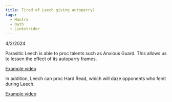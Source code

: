 ```yaml
---
title: Tired of Leech giving autoparry?
tags:
  - Mantra
  - Oath
  - Linkstrider
---
```

4/2/2024

Parasitic Leech is able to proc talents such as Anxious Guard. This allows us to lessen the effect of its autoparry frames.

[Example video](https://cdn.discordapp.com/attachments/1129854924243607562/1224835294801690734/Leech__Anxious_Guard.mp4?ex=67916542&is=679013c2&hm=1e7c0278e0b33c22b1e9f1b0f79a8812ea592c3a19d7a089e981f572ca067640&)

In addition, Leech can proc Hard Read, which will daze opponents who feint during Leech.

[Example video](https://cdn.discordapp.com/attachments/1129854924243607562/1224836061805412432/Leech__Hard_Read.mp4?ex=679165f9&is=67901479&hm=4573fc0b22984769f593e20402dc8e04e6b6b718e1b6f1e0c1ac55fd9d9a9945&)